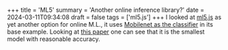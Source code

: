 +++
title = 'ML5'
summary = 'Another online inference library?'
date = 2024-03-11T09:34:08
draft = false
tags = ['ml5.js']
+++
I looked at [ml5.js](https://ml5js.org/about) as yet another option for online M.L., it uses [Mobilenet as the classifier](https://builtin.com/machine-learning/mobilenet) in its base example.
Looking at [this paper](https://dif7uuh3zqcps.cloudfront.net/wp-content/uploads/sites/11/2021/01/17192613/MNIST-Handwritten-Digit-Recognition-with-Different-CNN-Architectures.pdf) one can see that it 
is the smallest model with reasonable accuracy.

